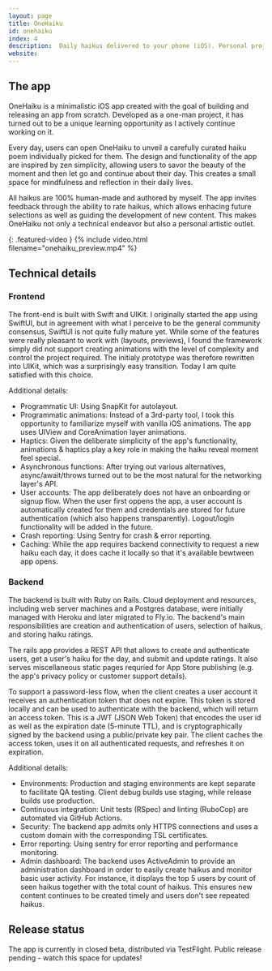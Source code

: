 ```yaml
---
layout: page
title: OneHaiku
id: onehaiku
index: 4
description:  Daily haikus delivered to your phone (iOS). Personal project.
website:
---
```


## The app

OneHaiku is a minimalistic iOS app created with the goal of building and releasing an app from scratch. Developed as a one-man project, it has turned out to be a unique learning opportunity as I actively continue working on it.

Every day, users can open OneHaiku to unveil a carefully curated haiku poem individually picked for them. The design and functionality of the app are inspired by zen simplicity, allowing users to savor the beauty of the moment and then let go and continue about their day. This creates a small space for mindfulness and reflection in their daily lives.

All haikus are 100% human-made and authored by myself. The app invites feedback through the ability to rate haikus, which allows enhacing future selections as well as guiding the development of new content. This makes OneHaiku not only a technical endeavor but also a personal artistic outlet.

{: .featured-video }
{% include video.html filename="onehaiku_preview.mp4" %}

## Technical details

### Frontend
The front-end is built with Swift and UIKit. I originally started the app using SwiftUI, but in agreement with what I perceive to be the general community consensus, SwiftUI is not quite fully mature yet. While some of the features were really pleasant to work with (layouts, previews), I found the framework simply did not support creating animations with the level of complexity and control the project required. The initialy prototype was therefore rewritten into UIKit, which was a surprisingly easy transition. Today I am quite satisfied with this choice.

Additional details:
- Programmatic UI: Using SnapKit for autolayout.
- Programmatic animations: Instead of a 3rd-party tool, I took this opportunity to familiarize myself with vanilla iOS animations. The app uses UIView and CoreAnimation layer animations.
- Haptics: Given the deliberate simplicity of the app's functionality, animations & haptics play a key role in making the haiku reveal moment feel special.
- Asynchronous functions: After trying out various alternatives, async/await/throws turned out to be the most natural for the networking layer's API.
- User accounts: The app deliberately does not have an onboarding or signup flow. When the user first oppens the app, a user account is automatically created for them and credentials are stored for future authentication (which also happens transparently). Logout/login functionality will be added in the future.
- Crash reporting: Using Sentry for crash & error reporting.
- Caching: While the app requires backend connectivity to request a new haiku each day, it does cache it locally so that it's available bewtween app opens.

### Backend
The backend is built with Ruby on Rails. Cloud deployment and resources, including web server machines and a Postgres database, were initially managed with Heroku and later migrated to Fly.io. The backend's main responsibilities are creation and authentication of users, selection of haikus, and storing haiku ratings.

The rails app provides a REST API that allows to create and authenticate users, get a user's haiku for the day, and submit and update ratings. It also serves miscellaneous static pages requried for App Store publishing (e.g. the app's privacy policy or customer support details).

To support a password-less flow, when the client creates a user account it receives an authentication token that does not expire. This token is stored locally and can be used to authenticate with the backend, which will return an access token. This is a JWT (JSON Web Token) that encodes the user id as well as the expiration date (5-minute TTL), and is cryptographically signed by the backend using a public/private key pair. The client caches the access token, uses it on all authenticated requests, and refreshes it on expiration.

Additional details:
- Environments: Production and staging environments are kept separate to facilitate QA testing. Client debug builds use staging, while release builds use production.
- Continuous integration: Unit tests (RSpec) and linting (RuboCop) are automated via GitHub Actions.
- Security: The backend app admits only HTTPS connections and uses a custom domain with the corresponding TSL certificates.
- Error reporting: Using sentry for error reporting and performance monitoring.
- Admin dashboard: The backend uses ActiveAdmin to provide an administration dashboard in order to easily create haikus and monitor basic user activity. For instance, it displays the top 5 users by count of seen haikus together with the total count of haikus. This ensures new content continues to be created timely and users don't see repeated haikus.


## Release status
The app is currently in closed beta, distributed via TestFlight. Public release pending - watch this space for updates!
